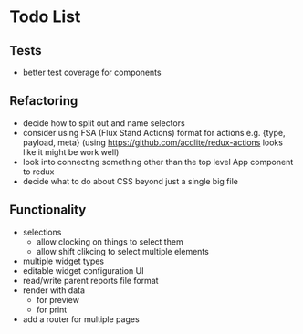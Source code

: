 # Todo List

## Tests ##

- better test coverage for components


## Refactoring ##

- decide how to split out and name selectors
- consider using FSA (Flux Stand Actions) format for actions e.g. {type, payload, meta}
  (using https://github.com/acdlite/redux-actions looks like it might be work well)
- look into connecting something other than the top level App component to redux
- decide what to do about CSS beyond just a single big file


## Functionality ##

- selections
  - allow clocking on things to select them
  - allow shift clikcing to select multiple elements
- multiple widget types
- editable widget configuration UI
- read/write parent reports file format
- render with data
  - for preview
  - for print
- add a router for multiple pages
